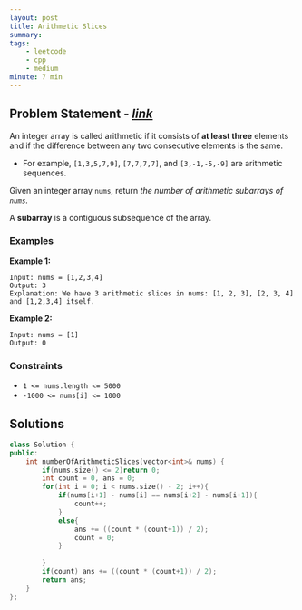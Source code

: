 ```yaml
---
layout: post
title: Arithmetic Slices
summary:
tags:
    - leetcode
    - cpp
    - medium
minute: 7 min
---
```


## Problem Statement - [*link*](https://leetcode.com/problems/arithmetic-slices)  

An integer array is called arithmetic if it consists of **at least three** elements and if the difference between any two consecutive elements is the same.

+ For example, `[1,3,5,7,9]`, `[7,7,7,7]`, and `[3,-1,-5,-9]` are arithmetic sequences.

Given an integer array `nums`, return *the number of arithmetic subarrays of `nums`.*

A **subarray** is a contiguous subsequence of the array.

### Examples
**Example 1:**  
```
Input: nums = [1,2,3,4]
Output: 3
Explanation: We have 3 arithmetic slices in nums: [1, 2, 3], [2, 3, 4] and [1,2,3,4] itself.
```

**Example 2:**  
```
Input: nums = [1]
Output: 0
```

### Constraints

+ `1 <= nums.length <= 5000`
+ `-1000 <= nums[i] <= 1000`

## Solutions

```cpp
class Solution {
public:
    int numberOfArithmeticSlices(vector<int>& nums) {
        if(nums.size() <= 2)return 0;
        int count = 0, ans = 0;
        for(int i = 0; i < nums.size() - 2; i++){
            if(nums[i+1] - nums[i] == nums[i+2] - nums[i+1]){
                count++;
            }
            else{
                ans += ((count * (count+1)) / 2);
                count = 0;
            }
            
        }
        if(count) ans += ((count * (count+1)) / 2);
        return ans;
    }
};
```